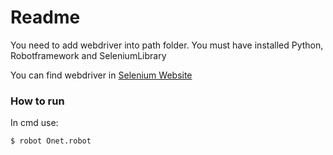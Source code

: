 # Readme

You need to add webdriver into path folder.
You must have installed Python, Robotframework and SeleniumLibrary

You can find webdriver in [Selenium Website](https://www.seleniumhq.org/)

### How to run

In cmd use:

```sh
$ robot Onet.robot

```
